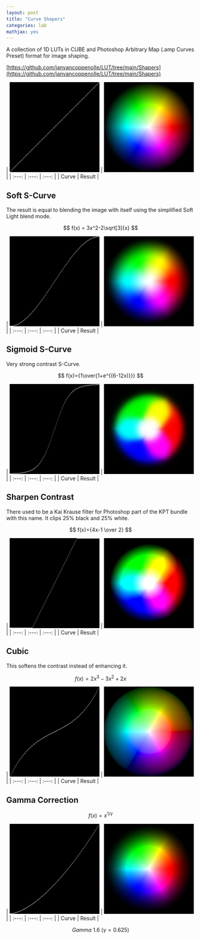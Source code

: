 ```yaml
---
layout: post
title: "Curve Shapers"
categories: lab
mathjax: yes
---
```


A collection of 1D LUTs in CUBE and Photoshop Arbitrary Map (.amp Curves Preset) format for image shaping.

<!--more-->

[https://github.com/janvancoppenolle/LUT/tree/main/Shapers](https://github.com/janvancoppenolle/LUT/tree/main/Shapers)

| <img src="/img/Curve.png" height="240"/> | <img src="/img/TestWheel.png" height="240"/> |
| :---: | :---: | :---: |
| Curve | Result |

## Soft S-Curve

The result is equal to blending the image with itself using the simplified Soft Light blend mode.

$$ f(x) = 3x^2-2\sqrt[3]{x} $$

| <img src="/img/curve-shapers/SoftSCurve.png" height="240"/> | <img src="/img/curve-shapers/SoftSCurveTestWheel.png" height="240"/> |
| :---: | :---: | :---: |
| Curve | Result |

## Sigmoid S-Curve

Very strong contrast S-Curve.

$$ f(x)={1\over{1+e^{(6-12x)}}} $$

| <img src="/img/curve-shapers/SigmoidCurve.png" height="240"/> | <img src="/img/curve-shapers/SigmoidTestWheel.png" height="240"/> |
| :---: | :---: | :---: |
| Curve | Result |

## Sharpen Contrast

There used to be a Kai Krause filter for Photoshop part of the KPT bundle with this name.
It clips 25% black and 25% white.

$$ f(x)={4x-1 \over 2} $$

| <img src="/img/curve-shapers/SharpenContrastCurve.png" height="240"/> | <img src="/img/curve-shapers/SharpenContrastTestWheel.png" height="240"/> |
| :---: | :---: | :---: |
| Curve | Result |

## Cubic

This softens the contrast instead of enhancing it.

$$ f(x)=2x^3-3x^2+2x $$

| <img src="/img/curve-shapers/CubicCurve.png" height="240"/> | <img src="/img/curve-shapers/CubicTestWheel.png" height="240"/> |
| :---: | :---: | :---: |
| Curve | Result |

## Gamma Correction

$$ f(x)=x^{1/\gamma} $$

| <img src="/img/curve-shapers/Gamma_1.6Curve.png" height="240"/> | <img src="/img/curve-shapers/Gamma_1.6TestWheel.png" height="240"/> |
| :---: | :---: | :---: |
| Curve | Result |

$$ Gamma\ 1.6\ (γ = 0.625) $$